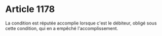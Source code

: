 # Article 1178

La condition est réputée accomplie lorsque c'est le débiteur, obligé sous cette condition, qui en a empêché l'accomplissement.